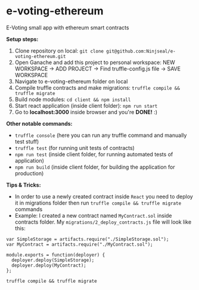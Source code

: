 # e-voting-ethereum
E-Voting small app with ethereum smart contracts

<strong> Setup steps: </strong>
1. Clone repository on local: 
    `git clone git@github.com:Ninjseal/e-voting-ethereum.git`
2. Open Ganache and add this project to personal workspace:
    NEW WORKSPACE -> ADD PROJECT -> Find truffle-config.js file -> SAVE WORKSPACE
3. Navigate to e-voting-ethereum folder on local
4. Compile truffle contracts and make migrations:
    `truffle compile && truffle migrate`
5. Build node modules:
    `cd client && npm install`
6. Start react application (inside client folder):
    `npm run start`
7. Go to <strong>localhost:3000</strong> inside browser and you're <strong>DONE!</strong> :)


<strong> Other notable commands: </strong>
  - `truffle console` (here you can run any truffle command and manually test stuff)
  - `truffle test` (for running unit tests of contracts)
  - `npm run test` (inside client folder, for running automated tests of application)
  - `npm run build` (inside client folder, for building the application for production)
  
<strong> Tips & Tricks: </strong>
  - In order to use a newly created contract inside `React` you need to deploy it in migrations folder then run `truffle compile && truffle migrate` commands
  - Example:
  I created a new contract named `MyContract.sol` inside contracts folder. My `migrations/2_deploy_contracts.js` file will look like this:
  ```
  var SimpleStorage = artifacts.require("./SimpleStorage.sol");
  var MyContract = artifacts.require("./MyContract.sol");

  module.exports = function(deployer) {
    deployer.deploy(SimpleStorage);
    deployer.deploy(MyContract);
  };
  ```
  `truffle compile && truffle migrate`
